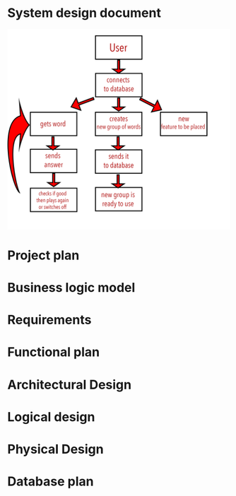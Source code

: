 # System design document

![alt System Design scheme(unfinished)](systemDesignScheme.png)

# Project plan

# Business logic model

# Requirements

# Functional plan

# Architectural Design 

# Logical design

# Physical Design

# Database plan


